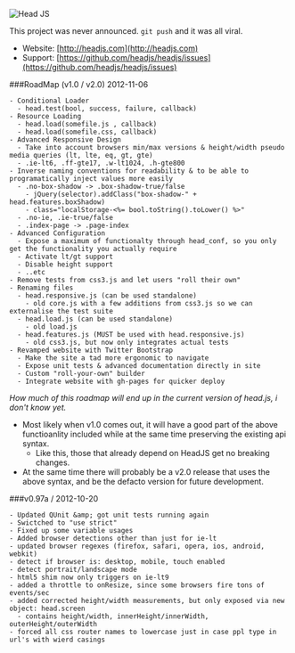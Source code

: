 ![Head JS](http://headjs.com/media/img/headjs.gif)

This project was never announced. `git push` and it was all viral.

* Website: [http://headjs.com](http://headjs.com)
* Support: [https://github.com/headjs/headjs/issues](https://github.com/headjs/headjs/issues)

###RoadMap (v1.0 / v2.0) 2012-11-06

	- Conditional Loader
	  - head.test(bool, success, failure, callback)
	- Resource Loading
	  - head.load(somefile.js , callback)
	  - head.load(somefile.css, callback)
	- Advanced Responsive Design
	  - Take into account browsers min/max versions & height/width pseudo media queries (lt, lte, eq, gt, gte)
	  - .ie-lt6, .ff-gte17, .w-lt1024, .h-gte800
	- Inverse naming conventions for readability & to be able to programatically inject values more easily
	  - .no-box-shadow -> .box-shadow-true/false
		- jQuery(selector).addClass("box-shadow-" + head.features.boxShadow)
		- class="localStorage-<%= bool.toString().toLower() %>"
	  - .no-ie, .ie-true/false
	  - .index-page -> .page-index
	- Advanced Configuration  
	  - Expose a maximum of functionalty through head_conf, so you only get the functionality you actually require
	  - Activate lt/gt support
	  - Disable height support
	  - ..etc
	- Remove tests from css3.js and let users "roll their own"
	- Renaming files
	  - head.responsive.js (can be used standalone)
	    - old core.js with a few additions from css3.js so we can externalise the test suite
	  - head.load.js (can be used standalone)
	    - old load.js
	  - head.features.js (MUST be used with head.responsive.js)
	    - old css3.js, but now only integrates actual tests	  
	- Revamped website with Twitter Bootstrap
	  - Make the site a tad more ergonomic to navigate
	  - Expose unit tests & advanced documentation directly in site
	  - Custom "roll-your-own" builder
	  - Integrate website with gh-pages for quicker deploy
	  
*How much of this roadmap will end up in the current version of head.js, i don't know yet.*

* Most likely when v1.0 comes out, it will have a good part of the above functioanlity included while at the same time preserving the existing api syntax.
  * Like this, those that already depend on HeadJS get no breaking changes.
* At the same time there will probably be a v2.0 release that uses the above syntax, and be the defacto version for future development.
	  

###v0.97a / 2012-10-20

	- Updated QUnit &amp; got unit tests running again
	- Swictched to "use strict"
	- Fixed up some variable usages
	- Added browser detections other than just for ie-lt
	- updated browser regexes (firefox, safari, opera, ios, android, webkit)
	- detect if browser is: desktop, mobile, touch enabled
	- detect portrait/landscape mode
	- html5 shim now only triggers on ie-lt9
	- added a throttle to onResize, since some browsers fire tons of events/sec
	- added corrected height/width measurements, but only exposed via new object: head.screen
	  - contains height/width, innerHeight/innerWidth, outerHeight/outerWidth
	- forced all css router names to lowercase just in case ppl type in url's with wierd casings